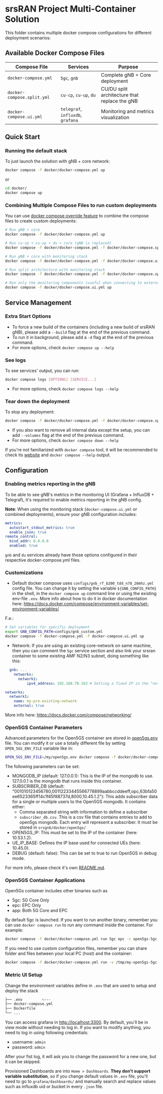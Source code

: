 # srsRAN Project Multi-Container Solution

This folder contains multiple docker compose configurations for different deployment scenarios:

## Available Docker Compose Files

| Compose File | Services | Purpose |
|--------------|----------|---------|
| `docker-compose.yml` | `5gc`, `gnb` | Complete gNB + Core deployment |
| `docker-compose.split.yml` | `cu-cp`, `cu-up`, `du` | CU/DU split architecture that replace the gNB |
| `docker-compose.ui.yml` | `telegraf`, `influxdb`, `grafana` | Monitoring and metrics visualization |

## Quick Start

### Running the default stack

To just launch the solution with gNB + core network:

```bash
docker compose -f docker/docker-compose.yml up
```

or

```bash
cd docker/
docker compose up
```

### Combining Multiple Compose Files to run custom deployments

You can use [docker compose override feature](https://docs.docker.com/compose/how-tos/multiple-compose-files/merge/) to combine the compose files to create custom deployments:

```bash
# Run gNB + core
docker compose -f docker/docker-compose.yml up

# Run cu-cp + cu-up + du + core (gNB is replaced)
docker compose -f docker/docker-compose.yml -f docker/docker-compose.split.yml up

# Run gNB + core with monitoring stack
docker compose -f docker/docker-compose.yml -f docker/docker-compose.ui.yml up

# Run split architecture with monitoring stack
docker compose -f docker/docker-compose.yml -f docker/docker-compose.split.yml -f docker/docker-compose.ui.yml up

# Run only the monitoring components (useful when connecting to external gNB
docker compose -f docker/docker-compose.ui.yml up
```

## Service Management

### Extra Start Options

- To force a new build of the containers (including a new build of srsRAN gNB), please add a `--build` flag at the end of the previous command.
- To run it in background, please add a `-d` flag at the end of the previous command.
- For more options, check `docker compose up --help`

### See logs

To see services' output, you can run:

```bash
docker compose logs [OPTIONS] [SERVICE...]
```

- For more options, check `docker compose logs --help`

### Tear down the deployment

To stop any deployment:

```bash
docker compose -f docker/docker-compose.yml -f docker/docker-compose.split.yml -f docker/docker-compose.ui.yml down --remove-orphans
```

- If you also want to remove all internal data except the setup, you can add `--volumes` flag at the end of the previous command.
- For more options, check `docker compose down --help`

If you're not familiarized with `docker compose` tool, it will be recommended to check its [website](https://docs.docker.com/compose/) and `docker compose --help` output.

## Configuration

### Enabling metrics reporting in the gNB

To be able to see gNB's metrics in the monitoring UI (Grafana + InfluxDB + Telegraf), it's required to enable metrics reporting in the gNB config.

**Note**: When using the monitoring stack (`docker-compose.ui.yml` or combined deployments), ensure your gNB configuration includes:

```yml
metrics:
  autostart_stdout_metrics: true
  enable_json: true
remote_control:
  bind_addr: 0.0.0.0
  enabled: true
```

`gnb` and `du` services already have those options configured in their respective docker-compose.yml files.

### Customizations

- Default docker compose uses `configs/gnb_rf_b200_tdd_n78_20mhz.yml` config file. You can change it by setting the variable `${GNB_CONFIG_PATH}` in the shell, in the `docker compose up` command line or using the existing env-file `.env`. More info about how to do it in docker documentation here: <https://docs.docker.com/compose/environment-variables/set-environment-variables/>

F.e.:

```bash
# Set variables for specific deployment
export GNB_CONFIG_PATH=configs/gnb_custom.yml
docker compose -f docker-compose.yml -f docker-compose.ui.yml up
```

- Network: If you are using an existing core-network on same machine, then you can comment the `5gc` service section and also link your srsran container to some existing AMF N2/N3 subnet, doing something like this:

```yml
  gnb: ...
    networks:
      network1:
          ipv4_address: 192.168.70.163 # Setting a fixed IP in the "network1" net

networks:
  network1:
    name: my-pre-existing-network
    external: true
```

More info here: <https://docs.docker.com/compose/networking/>

### Open5GS Container Parameters

Advanced parameters for the Open5GS container are stored in [open5gs.env](open5gs/open5gs.env) file. You can modify it or use a totally different file by setting `OPEN_5GS_ENV_FILE` variable like in:

```bash
OPEN_5GS_ENV_FILE=/my/open5gs.env docker compose -f docker/docker-compose.yml up 5gc
```

The following parameters can be set:

- MONGODB_IP (default: 127.0.0.1): This is the IP of the mongodb to use. 127.0.0.1 is the mongodb that runs inside this container.
- SUBSCRIBER_DB (default: "001010123456780,00112233445566778899aabbccddeeff,opc,63bfa50ee6523365ff14c1f45f88737d,8000,10.45.1.2"): This adds subscriber data for a single or multiple users to the Open5GS mongodb. It contains either:
  - Comma separated string with information to define a subscriber
  - `subscriber_db.csv`. This is a csv file that contains entries to add to open5gs mongodb. Each entry will represent a subscriber. It must be stored in `srsgnb/docker/open5gs/`
- OPEN5GS_IP: This must be set to the IP of the container (here: 10.53.1.2).
- UE_IP_BASE: Defines the IP base used for connected UEs (here: 10.45.0).
- DEBUG (default: false): This can be set to true to run Open5GS in debug mode.

For more info, please check it's own [README.md](open5gs/README.md).

### Open5GS Container Applications

Open5Gs container includes other binaries such as

- 5gc: 5G Core Only
- epc: EPC Only
- app: Both 5G Core and EPC

By default 5gc is launched. If you want to run another binary, remember you can use `docker compose run` to run any command inside the container. For example:

```bash
docker compose -f docker/docker-compose.yml run 5gc epc -c open5gs-5gc.yml
```

If you need to use custom configuration files, remember you can share folder and files between your local PC (host) and the container:

```bash
docker compose -f docker/docker-compose.yml run -v /tmp/my-open5gs-5gc.yml:/config/my-open5gs-5gc.yml 5gc epc -c /config/my-open5gs-5gc.yml
```

### Metric UI Setup

Change the environment variables define in `.env` that are used to setup and deploy the stack

```bash
├── .env         <---
├── docker-compose.yml
├── Dockerfile
└── ...
```

You can access grafana in <http://localhost:3300>. By default, you'll be in view mode without needing to log in. If you want to modify anything, you need to log in using following credentials:

- username: `admin`
- password: `admin`

After your fist log, it will ask you to change the password for a new one, but it can be skipped.

Provisioned Dashboards are into `Home > Dashboards`. **They don't support variable substitution**, so if you change default values in `.env` file, you'll need to go to `grafana/dashboards/` and manually search and replace values such as influxdb uid or bucket in every `.json` file.

